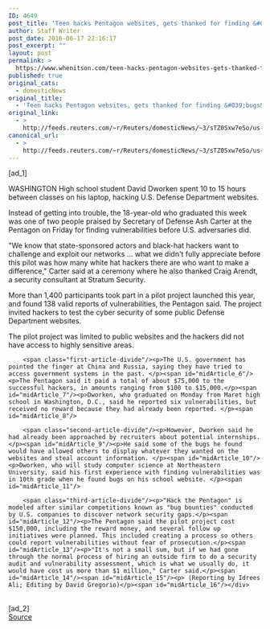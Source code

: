 ```yaml
---
ID: 4649
post_title: 'Teen hacks Pentagon websites, gets thanked for finding &#039;bugs&#039;'
author: Staff Writer
post_date: 2016-06-17 22:16:17
post_excerpt: ""
layout: post
permalink: >
  https://www.whenitson.com/teen-hacks-pentagon-websites-gets-thanked-for-finding-bugs/
published: true
original_cats:
  - domesticNews
original_title:
  - 'Teen hacks Pentagon websites, gets thanked for finding &#039;bugs&#039;'
original_link:
  - >
    http://feeds.reuters.com/~r/Reuters/domesticNews/~3/sTZ0Sxw7eSo/us-usa-pentagon-cyber-idUSKCN0Z32IU
canonical_url:
  - >
    http://feeds.reuters.com/~r/Reuters/domesticNews/~3/sTZ0Sxw7eSo/us-usa-pentagon-cyber-idUSKCN0Z32IU
---
```

 [ad_1]
<br><div id="articleText">
<span id="midArticle_start"/>

<span id="midArticle_0"/><span class="focusParagraph" readability="4"><p><span class="articleLocation">WASHINGTON</span> High school student David Dworken spent 10 to 15 hours between classes on his laptop, hacking U.S. Defense Department websites.</p></span><span id="midArticle_1"/><p>Instead of getting into trouble, the 18-year-old who graduated this week was one of two people praised by Secretary of Defense Ash Carter at the Pentagon on Friday for finding vulnerabilities before U.S. adversaries did. </p><span id="midArticle_2"/><p>"We know that state-sponsored actors and black-hat hackers want to challenge and exploit our networks ... what we didn't fully appreciate before this pilot was how many white hat hackers there are who want to make a difference," Carter said at a ceremony where he also thanked Craig Arendt, a security consultant at Stratum Security.</p><span id="midArticle_3"/><p>More than 1,400 participants took part in a pilot project launched this year, and found 138 valid reports of vulnerabilities, the Pentagon said. The project invited hackers to test the cyber security of some public Defense Department websites. </p><span id="midArticle_4"/><p>The pilot project was limited to public websites and the hackers did not have access to highly sensitive areas. </p><span id="midArticle_5"/>
        
        <span class="first-article-divide"/><p>The U.S. government has pointed the finger at China and Russia, saying they have tried to access government systems in the past. </p><span id="midArticle_6"/><p>The Pentagon said it paid a total of about $75,000 to the successful hackers, in amounts ranging from $100 to $15,000.</p><span id="midArticle_7"/><p>Dworken, who graduated on Monday from Maret high school in Washington, D.C., said he reported six vulnerabilities, but received no reward because they had already been reported. </p><span id="midArticle_8"/>
        
        <span class="second-article-divide"/><p>However, Dworken said he had already been approached by recruiters about potential internships. </p><span id="midArticle_9"/><p>He said some of the bugs he found would have allowed others to display whatever they wanted on the websites and steal account information. </p><span id="midArticle_10"/><p>Dworken, who will study computer science at Northeastern University, said his first experience with finding vulnerabilities was in 10th grade when he found bugs on his school website. </p><span id="midArticle_11"/>
        
        <span class="third-article-divide"/><p>"Hack the Pentagon" is modeled after similar competitions known as "bug bounties" conducted by U.S. companies to discover network security gaps.</p><span id="midArticle_12"/><p>The Pentagon said the pilot project cost $150,000, including the reward money, and several follow up initiatives were planned. This included creating a process so others could report vulnerabilities without fear of prosecution.</p><span id="midArticle_13"/><p>"It's not a small sum, but if we had gone through the normal process of hiring an outside firm to do a security audit and vulnerability assessment, which is what we usually do, it would have cost us more than $1 million," Carter said.</p><span id="midArticle_14"/><span id="midArticle_15"/><p> (Reporting by Idrees Ali; Editing by David Gregorio)</p><span id="midArticle_16"/></div>
<br>[ad_2]
<br><a href="http://feeds.reuters.com/~r/Reuters/domesticNews/~3/sTZ0Sxw7eSo/us-usa-pentagon-cyber-idUSKCN0Z32IU">Source </a>